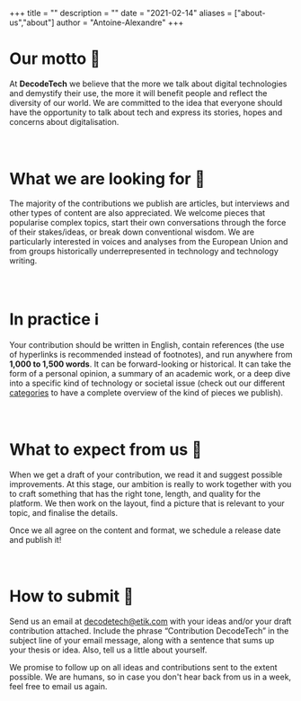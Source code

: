 +++
title = ""
description = ""
date = "2021-02-14"
aliases = ["about-us","about"]
author = "Antoine-Alexandre"
+++

# Our motto 🧭

At **DecodeTech** we believe that the more we talk about digital technologies and demystify their use, the more it will benefit people and reflect the diversity of our world. We are committed to the idea that everyone should have the opportunity to talk about tech and express its stories, hopes and concerns about digitalisation.
##### &nbsp;

# What we are looking for 🔎

The majority of the contributions we publish are articles, but interviews and other types of content are also appreciated. We welcome pieces that popularise complex topics, start their own conversations through the force of their stakes/ideas, or break down conventional wisdom. We are particularly interested in voices and analyses from the European Union and from groups historically underrepresented in technology and technology writing.
##### &nbsp;

# In practice ℹ️

Your contribution should be written in English, contain references (the use of hyperlinks is recommended instead of footnotes), and run anywhere from **1,000 to 1,500 words**. It can be forward-looking or historical. It can take the form of a personal opinion, a summary of an academic work, or a deep dive into a specific kind of technology or societal issue (check out our different [categories](https://decodetech.eu/categories/) to have a complete overview of the kind of pieces we publish). 
##### &nbsp;

# What to expect from us 👥

When we get a draft of your contribution, we read it and suggest possible improvements. At this stage, our ambition is really to work together with you to craft something that has the right tone, length, and quality for the platform. We then work on the layout, find a picture that is relevant to your topic, and finalise the details.

Once we all agree on the content and format, we schedule a release date and publish it! 
##### &nbsp;

# How to submit 📩

Send us an email at [decodetech@etik.com](mailto:decodetech@etik.com) with your ideas and/or your draft contribution attached. Include the phrase “Contribution DecodeTech” in the subject line of your email message, along with a sentence that sums up your thesis or idea. Also, tell us a little about yourself. 

We promise to follow up on all ideas and contributions sent to the extent possible. We are humans, so in case you don't hear back from us in a week, feel free to email us again. 
##### &nbsp;





